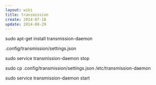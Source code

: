 ```yaml
---
layout: wiki
title: transmission
create: 2014-07-18
update: 2014-08-29
---
```


sudo apt-get install transmission-daemon

.config/transmission/settings.json

sudo service transmission-daemon stop

sudo cp .config/transmission/settings.json /etc/transmission-daemon

sudo service transmission-daemon start
